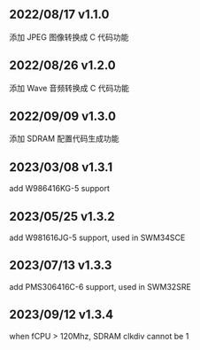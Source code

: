 ## 2022/08/17 v1.1.0
添加 JPEG 图像转换成 C 代码功能

## 2022/08/26 v1.2.0
添加 Wave 音频转换成 C 代码功能

## 2022/09/09 v1.3.0
添加 SDRAM 配置代码生成功能

## 2023/03/08 v1.3.1
add W986416KG-5 support

## 2023/05/25 v1.3.2
add W981616JG-5 support, used in SWM34SCE

## 2023/07/13 v1.3.3
add PMS306416C-6 support, used in SWM32SRE

## 2023/09/12 v1.3.4
when fCPU > 120Mhz, SDRAM clkdiv cannot be 1
